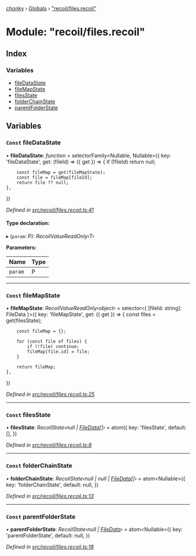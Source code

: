 [chonky](../README.md) › [Globals](../globals.md) › ["recoil/files.recoil"](_recoil_files_recoil_.md)

# Module: "recoil/files.recoil"

## Index

### Variables

* [fileDataState](_recoil_files_recoil_.md#const-filedatastate)
* [fileMapState](_recoil_files_recoil_.md#const-filemapstate)
* [filesState](_recoil_files_recoil_.md#const-filesstate)
* [folderChainState](_recoil_files_recoil_.md#const-folderchainstate)
* [parentFolderState](_recoil_files_recoil_.md#const-parentfolderstate)

## Variables

### `Const` fileDataState

• **fileDataState**: *function* = selectorFamily<Nullable<FileData>, Nullable<string>>({
    key: 'fileDataState',
    get: (fileId) => ({ get }) => {
        if (!fileId) return null;

        const fileMap = get(fileMapState);
        const file = fileMap[fileId];
        return file ?? null;
    },
})

*Defined in [src/recoil/files.recoil.ts:41](https://github.com/TimboKZ/Chonky/blob/8056a68/src/recoil/files.recoil.ts#L41)*

#### Type declaration:

▸ (`param`: P): *RecoilValueReadOnly‹T›*

**Parameters:**

Name | Type |
------ | ------ |
`param` | P |

___

### `Const` fileMapState

• **fileMapState**: *RecoilValueReadOnly‹object›* = selector<{ [fileId: string]: FileData }>({
    key: 'fileMapState',
    get: ({ get }) => {
        const files = get(filesState);

        const fileMap = {};

        for (const file of files) {
            if (!file) continue;
            fileMap[file.id] = file;
        }

        return fileMap;
    },
})

*Defined in [src/recoil/files.recoil.ts:25](https://github.com/TimboKZ/Chonky/blob/8056a68/src/recoil/files.recoil.ts#L25)*

___

### `Const` filesState

• **filesState**: *RecoilState‹null | [FileData](../interfaces/_types_files_types_.filedata.md)[]›* = atom<FileArray>({
    key: 'filesState',
    default: [],
})

*Defined in [src/recoil/files.recoil.ts:8](https://github.com/TimboKZ/Chonky/blob/8056a68/src/recoil/files.recoil.ts#L8)*

___

### `Const` folderChainState

• **folderChainState**: *RecoilState‹null | null | [FileData](../interfaces/_types_files_types_.filedata.md)[]›* = atom<Nullable<FileArray>>({
    key: 'folderChainState',
    default: null,
})

*Defined in [src/recoil/files.recoil.ts:13](https://github.com/TimboKZ/Chonky/blob/8056a68/src/recoil/files.recoil.ts#L13)*

___

### `Const` parentFolderState

• **parentFolderState**: *RecoilState‹null | [FileData](../interfaces/_types_files_types_.filedata.md)›* = atom<Nullable<FileData>>({
    key: 'parentFolderState',
    default: null,
})

*Defined in [src/recoil/files.recoil.ts:18](https://github.com/TimboKZ/Chonky/blob/8056a68/src/recoil/files.recoil.ts#L18)*
